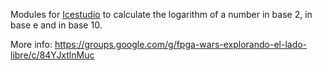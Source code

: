 Modules for [Icestudio](https://github.com/FPGAwars/icestudio) to calculate the logarithm of a number in base 2, in base e and in base 10.

More info: https://groups.google.com/g/fpga-wars-explorando-el-lado-libre/c/84YJxtlnMuc
